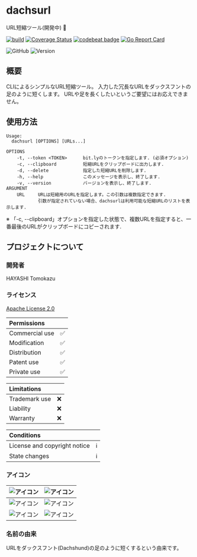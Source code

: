 # dachsurl
URL短縮ツール(開発中) :pleading_face:

<!-- https://www.apache.org/licenses/LICENSE-2.0 -->

[![build](https://github.com/practiceT/dachsurl/actions/workflows/build.yml/badge.svg)](https://github.com/practiceT/dachsurl/actions/workflows/build.yml)
[![Coverage Status](https://coveralls.io/repos/github/practiceT/dachsurl/badge.svg)](https://coveralls.io/github/practiceT/dachsurl)
[![codebeat badge](https://codebeat.co/badges/518faef1-bda5-47e1-9083-0414106885b8)](https://codebeat.co/projects/github-com-practicet-dachsurl-main)
[![Go Report Card](https://goreportcard.com/badge/github.com/practiceT/dachsurl)](https://goreportcard.com/report/github.com/practiceT/dachsurl)

![GitHub](https://img.shields.io/github/license/practiceT/dachsurl?style=plastic)
![Version](https://img.shields.io/badge/Version-0.1.21-informational)


## 概要
CLIによるシンプルなURL短縮ツール。
入力した冗長なURLをダックスフントの足のように短くします。
URLや足を長くしたいというご要望にはお応えできません。


## 使用方法
```
Usage:
  dachsurl [OPTIONS] [URLs...]

OPTIONS
    -t, --token <TOKEN>      bit.lyのトークンを指定します. (必須オプション)
    -c, --clipboard          短縮URLをクリップボードに出力します.
    -d, --delete             指定した短縮URLを削除します.
    -h, --help               このメッセージを表示し、終了します.
    -v, --version            バージョンを表示し、終了します.
ARGUMENT
    URL     URLは短縮用のURLを指定します。この引数は複数指定できます.
            引数が指定されていない場合、dachsurlは利用可能な短縮URLのリストを表示します.
```
※ 「-c, --clipboard」オプションを指定した状態で、複数URLを指定すると、一番最後のURLがクリップボードにコピーされます.


<!-- ## インストール方法

### Homebrew

```
brew install practicet/brew/dachshurl
```

### Docker

```
docker run -it --rm practicet/dachshurl:latest -t <token> <url...>
``` -->


## プロジェクトについて

### 開発者
HAYASHI Tomokazu

### ライセンス
[Apache License 2.0](http://www.apache.org/licenses/LICENSE-2.0)

| Permissions | |
| :--- | :---: |
| Commercial use | :white_check_mark: |
| Modification | :white_check_mark: |
| Distribution | :white_check_mark: |
| Patent use | :white_check_mark: |
| Private use | :white_check_mark: |

| Limitations | |
| :--- | :---: |
| Trademark use | :x: |
| Liability | :x: |
| Warranty | :x: |

| Conditions | |
| :--- | :---: |
| License and copyright notice | :information_source: |
| State changes | :information_source: |

### アイコン
| ![アイコン](./docs/static/images/dachsurl.svg) | ![アイコン](./docs/static/images/dachsurl.svg) |
| :---: | :---: |
| ![アイコン](./docs/static/images/dachsurl.svg) | ![アイコン](./docs/static/images/dachsurl.svg) |
| ![アイコン](./docs/static/images/dachsurl.svg) | ![アイコン](./docs/static/images/dachsurl.svg) |


### 名前の由来
URLをダックスフント(Dachshund)の足のように短くするという由来です。
